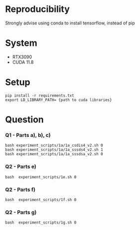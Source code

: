 # Reproducibility
Strongly advise using conda to install tensorflow, instead of pip

# System
- RTX3090
- CUDA 11.8

# Setup
    pip install -r requirements.txt
	export LD_LIBRARY_PATH= {path to cuda libraries}

# Question
### Q1 - Parts a), b), c) 

    bash experiment_scripts/1a/1a_csdis4_v2.sh 0 
    bash experiment_scripts/1a/1a_sssds4_v2.sh 1
    bash experiment_scripts/1a/1a_sssdsa_v2.sh 0

### Q2  - Parts e)

    bash  experiment_scripts/1e.sh 0

### Q2  - Parts f)
    bash  experiment_scripts/1f.sh 0
    
### Q2  - Parts g)
    bash  experiment_scripts/1g.sh 0
